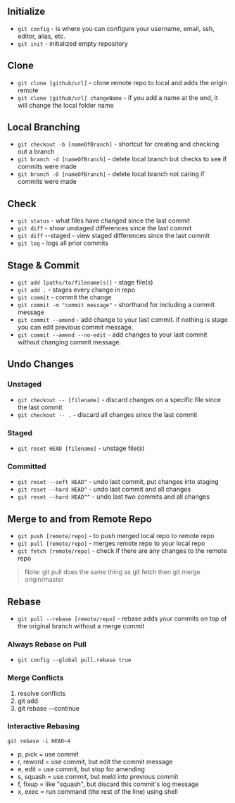 ## Initialize
- `git config` - is where you can configure your username, email, ssh, editor, alias, etc.
- `git init` - initialized empty repository

## Clone
- `git clone [github/url]` - clone remote repo to local and adds the origin remote
- `git clone [github/url] changeName` - if you add a name at the end, it will change the local folder name

## Local Branching
- `git checkout -b [nameOfBranch]` - shortcut for creating and checking out a branch
- `git branch -d [nameOfBranch]` - delete local branch but checks to see if commits were made
- `git branch -D [nameOfBranch]` - delete local branch not caring if commits were made

## Check
- `git status` - what files have changed since the last commit
- `git diff` - show unstaged differences since the last commit
- `git diff` --staged - view staged differences since the last commit
- `git log` - logs all prior commits

## Stage & Commit
- `git add [paths/to/filename(s)]` - stage file(s)
- `git add .` - stages every change in repo
- `git commit` - commit the change
- `git commit -m "commit message"` - shorthand for including a commit message
- `git commit --amend` - add change to your last commit. if nothing is stage you can edit previous commit message.
- `git commit --amend --no-edit` - add changes to your last commit without changing commit message.

## Undo Changes
### Unstaged
- `git checkout -- [filename]` - discard changes on a specific file since the last commit
- `git checkout -- .` - discard all changes since the last commit
### Staged
- `git reset HEAD [filename]` - unstage file(s)
### Committed
- `git reset --soft HEAD^` - undo last commit, put changes into staging
- `git reset --hard HEAD^` - undo last commit and all changes
- `git reset --hard HEAD^^` - undo last two commits and all changes

## Merge to and from Remote Repo
- `git push [remote/repo]` - to push merged local repo to remote repo
- `git pull [remote/repo]` - merges remote repo to your local repo
- `git fetch [remote/repo]` - check if there are any changes to the remote repo
> Note: git pull does the same thing as git fetch then git merge origin/master

## Rebase
- `git pull --rebase [remote/repo]` - rebase adds your commits on top of the original branch without a merge commit
### Always Rebase on Pull
- `git config --global pull.rebase true`
### Merge Conflicts
1. resolve conflicts
2. git add
3. git rebase --continue
### Interactive Rebasing
`git rebase -i HEAD~4`
- p, pick = use commit
- r, reword = use commit, but edit the commit message
- e, edit = use commit, but stop for amending
- s, squash = use commit, but meld into previous commit
- f, fixup = like "squash", but discard this commit's log message
- x, exec = run command (the rest of the line) using shell